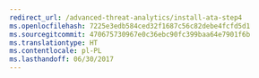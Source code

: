 ```yaml
---
redirect_url: /advanced-threat-analytics/install-ata-step4
ms.openlocfilehash: 7225e3edb584ced32f1687c56c82debe4fcfd5d1
ms.sourcegitcommit: 470675730967e0c36ebc90fc399baa64e7901f6b
ms.translationtype: HT
ms.contentlocale: pl-PL
ms.lasthandoff: 06/30/2017
---
```

